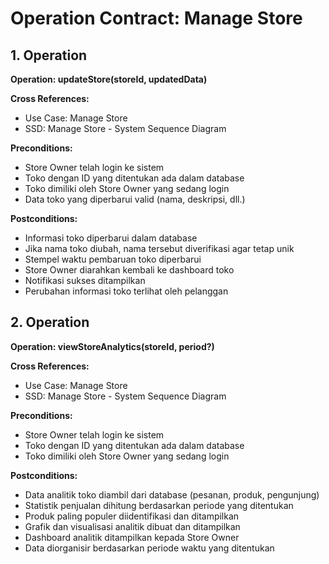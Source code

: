 # Operation Contract: Manage Store

## 1. Operation
**Operation: updateStore(storeId, updatedData)**

**Cross References:**
- Use Case: Manage Store
- SSD: Manage Store - System Sequence Diagram

**Preconditions:**
- Store Owner telah login ke sistem
- Toko dengan ID yang ditentukan ada dalam database
- Toko dimiliki oleh Store Owner yang sedang login
- Data toko yang diperbarui valid (nama, deskripsi, dll.)

**Postconditions:**
- Informasi toko diperbarui dalam database
- Jika nama toko diubah, nama tersebut diverifikasi agar tetap unik
- Stempel waktu pembaruan toko diperbarui
- Store Owner diarahkan kembali ke dashboard toko
- Notifikasi sukses ditampilkan
- Perubahan informasi toko terlihat oleh pelanggan

## 2. Operation
**Operation: viewStoreAnalytics(storeId, period?)**

**Cross References:**
- Use Case: Manage Store
- SSD: Manage Store - System Sequence Diagram

**Preconditions:**
- Store Owner telah login ke sistem
- Toko dengan ID yang ditentukan ada dalam database
- Toko dimiliki oleh Store Owner yang sedang login

**Postconditions:**
- Data analitik toko diambil dari database (pesanan, produk, pengunjung)
- Statistik penjualan dihitung berdasarkan periode yang ditentukan
- Produk paling populer diidentifikasi dan ditampilkan
- Grafik dan visualisasi analitik dibuat dan ditampilkan
- Dashboard analitik ditampilkan kepada Store Owner
- Data diorganisir berdasarkan periode waktu yang ditentukan
